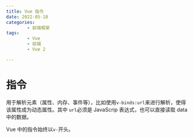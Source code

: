 ```yaml
---
title: Vue 指令
date: 2022-05-10
categories:
        - 前端框架
tags:
        - Vue
        - 前端
        - Vue 2

---
```


# 指令

用于解析元素（属性、内存、事件等），比如使用`v-binds:url`来进行解析，使得该属性成为动态属性。其中 `url`必须是 JavaScrip 表达式，也可以直接读取 data 中的数据。

Vue 中的指令始终以`v-`开头。
